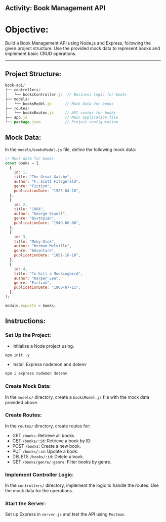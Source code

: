 ## Activity: Book Management API

# Objective:

Build a Book Management API using Node.js and Express, following the given project structure. Use the provided mock data to represent books and implement basic CRUD operations.

---

## Project Structure:

```javascript
book-api/
├── controllers/
│   └── booksController.js  // Business logic for books
├── models/
│   └── booksModel.js      // Mock data for books
├── routes/
│   └── booksRoutes.js     // API routes for books
├── app.js                 // Main application file
└── package.json           // Project configuration
```

## Mock Data:

In the `models/booksModel.js` file, define the following mock data:

```javascript
// Mock data for books
const books = [
  {
    id: 1,
    title: "The Great Gatsby",
    author: "F. Scott Fitzgerald",
    genre: "Fiction",
    publicationDate: "1925-04-10",
  },
  {
    id: 2,
    title: "1984",
    author: "George Orwell",
    genre: "Dystopian",
    publicationDate: "1949-06-08",
  },
  {
    id: 3,
    title: "Moby-Dick",
    author: "Herman Melville",
    genre: "Adventure",
    publicationDate: "1851-10-18",
  },
  {
    id: 4,
    title: "To Kill a Mockingbird",
    author: "Harper Lee",
    genre: "Fiction",
    publicationDate: "1960-07-11",
  },
];

module.exports = books;
```

## Instructions:

### Set Up the Project:

- Initialize a Node project using.

```javascript
npm init -y
```

- Install Express nodemon and dotenv

```bash
npm i express nodemon dotenv
```

### Create Mock Data:

In the `models/` directory, create a `booksModel.js` file with the mock data provided above.

### Create Routes:

In the `routes/` directory, create routes for:

- GET `/books`: Retrieve all books.
- GET `/books/:id`: Retrieve a book by ID.
- POST `/books`: Create a new book.
- PUT `/books/:id`: Update a book.
- DELETE `/books/:id`: Delete a book.
- GET `/books/genre/:genre`: Filter books by genre.

### Implement Controller Logic:

In the `controllers/` directory, implement the logic to handle the routes. Use the mock data for the operations.

### Start the Server:

Set up Express in `server.js` and test the API using `Postman`.
